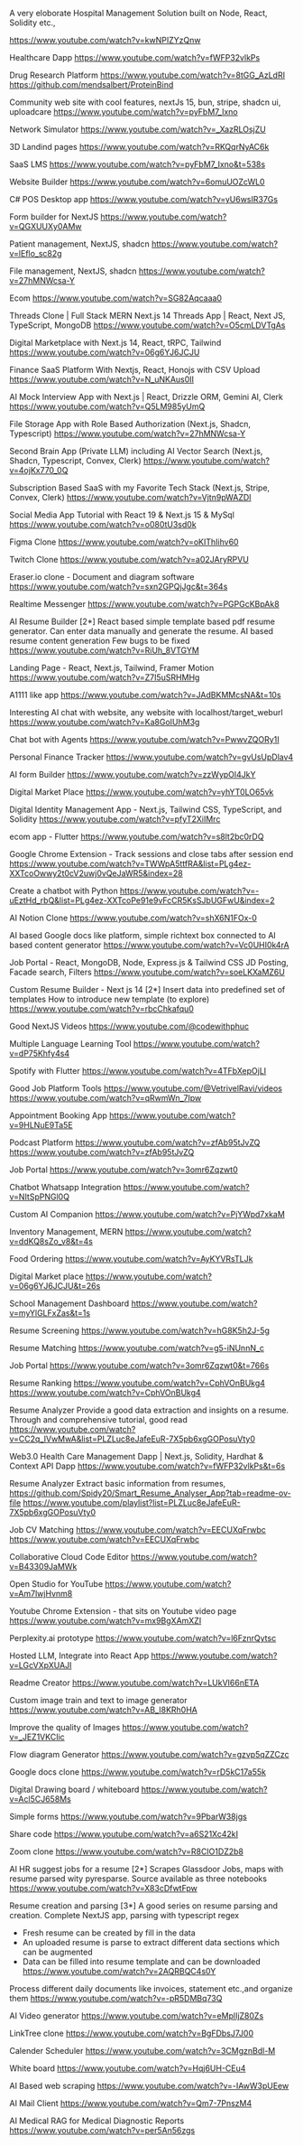 A very eloborate Hospital Management Solution built on Node, React, Solidity etc.,

https://www.youtube.com/watch?v=kwNPIZYzQnw


Healthcare Dapp
https://www.youtube.com/watch?v=fWFP32vlkPs


Drug Research Platform
https://www.youtube.com/watch?v=8tGG_AzLdRI
https://github.com/mendsalbert/ProteinBind


Community web site with cool features, nextJs 15, bun, stripe, shadcn ui, uploadcare
https://www.youtube.com/watch?v=pyFbM7_Ixno


Network Simulator
https://www.youtube.com/watch?v=_XazRLOsjZU


3D Landind pages
https://www.youtube.com/watch?v=RKQqrNyAC6k

SaaS LMS
https://www.youtube.com/watch?v=pyFbM7_Ixno&t=538s

Website Builder
https://www.youtube.com/watch?v=6omuUOZcWL0


C# POS Desktop app
https://www.youtube.com/watch?v=yU6wsIR37Gs


Form builder for NextJS
https://www.youtube.com/watch?v=QGXUUXy0AMw

Patient management, NextJS, shadcn
https://www.youtube.com/watch?v=lEflo_sc82g

File  management, NextJS, shadcn
https://www.youtube.com/watch?v=27hMNWcsa-Y

Ecom 
https://www.youtube.com/watch?v=SG82Aqcaaa0

Threads Clone | Full Stack MERN Next.js 14 Threads App | React, Next JS, TypeScript, MongoDB
https://www.youtube.com/watch?v=O5cmLDVTgAs

Digital Marketplace with Next.js 14, React, tRPC, Tailwind 
https://www.youtube.com/watch?v=06g6YJ6JCJU

Finance SaaS Platform With Nextjs, React, Honojs with CSV Upload
https://www.youtube.com/watch?v=N_uNKAus0II


AI Mock Interview App with Next.js | React, Drizzle ORM, Gemini AI, Clerk
https://www.youtube.com/watch?v=Q5LM985yUmQ

File Storage App with Role Based Authorization (Next.js, Shadcn, Typescript)
https://www.youtube.com/watch?v=27hMNWcsa-Y

Second Brain App (Private LLM) including AI Vector Search (Next.js, Shadcn, Typescript, Convex, Clerk)
https://www.youtube.com/watch?v=4ojKx770_0Q

Subscription Based SaaS with my Favorite Tech Stack (Next.js, Stripe, Convex, Clerk)
https://www.youtube.com/watch?v=Vjtn9pWAZDI

Social Media App Tutorial with React 19 & Next.js 15 & MySql
https://www.youtube.com/watch?v=o080tU3sd0k

Figma Clone
https://www.youtube.com/watch?v=oKIThIihv60

Twitch Clone
https://www.youtube.com/watch?v=a02JAryRPVU

Eraser.io clone - Document and diagram software
https://www.youtube.com/watch?v=sxn2GPQjJgc&t=364s

Realtime Messenger
https://www.youtube.com/watch?v=PGPGcKBpAk8

AI Resume Builder [2*]
React based simple template based pdf resume generator. Can enter data manually and generate the resume.
AI based resume content generation
Few bugs to be fixed
https://www.youtube.com/watch?v=RiUh_8VTGYM

Landing Page - React, Next.js, Tailwind, Framer Motion
https://www.youtube.com/watch?v=Z7I5uSRHMHg


A1111 like app
https://www.youtube.com/watch?v=JAdBKMMcsNA&t=10s


Interesting AI chat with website, any website with localhost/target_weburl
https://www.youtube.com/watch?v=Ka8GoIUhM3g

Chat bot with Agents
https://www.youtube.com/watch?v=PwwvZQORy1I

Personal Finance Tracker
https://www.youtube.com/watch?v=gvUsUpDlav4

AI form Builder
https://www.youtube.com/watch?v=zzWypOl4JkY

Digital Market Place 
https://www.youtube.com/watch?v=yhYT0LO65vk

Digital Identity Management App - Next.js, Tailwind CSS, TypeScript, and Solidity
https://www.youtube.com/watch?v=pfyT2XiIMrc

ecom app - Flutter
https://www.youtube.com/watch?v=s8lt2bc0rDQ

Google Chrome Extension - Track sessions and close tabs after session end
https://www.youtube.com/watch?v=TWWpA5ttfRA&list=PLg4ez-XXTcoOwwy2t0cV2uwj0vQeJaWR5&index=28


Create a chatbot with Python
https://www.youtube.com/watch?v=-uEztHd_rbQ&list=PLg4ez-XXTcoPe91e9vFcCR5KsSJbUGFwU&index=2

AI Notion Clone
https://www.youtube.com/watch?v=shX6N1FOx-0

AI based Google docs like platform, simple richtext box connected to AI based content generator
https://www.youtube.com/watch?v=Vc0UHI0k4rA

Job Portal - React, MongoDB, Node, Express.js & Tailwind CSS
JD Posting, Facade search, Filters
https://www.youtube.com/watch?v=soeLKXaMZ6U

Custom Resume Builder - Next js 14 [2*]
Insert data into predefined set of templates
How to introduce new template (to explore)
https://www.youtube.com/watch?v=rbcChkafqu0

Good NextJS Videos
https://www.youtube.com/@codewithphuc


Multiple Language Learning Tool
https://www.youtube.com/watch?v=dP75Khfy4s4


Spotify with Flutter
https://www.youtube.com/watch?v=4TFbXepOjLI

Good Job Platform Tools
https://www.youtube.com/@VetrivelRavi/videos
https://www.youtube.com/watch?v=qRwmWn_7Ipw


Appointment Booking App
https://www.youtube.com/watch?v=9HLNuE9Ta5E

Podcast Platform
https://www.youtube.com/watch?v=zfAb95tJvZQ
https://www.youtube.com/watch?v=zfAb95tJvZQ

Job Portal
https://www.youtube.com/watch?v=3omr6Zqzwt0

Chatbot Whatsapp Integration
https://www.youtube.com/watch?v=NItSpPNGl0Q

Custom AI Companion
https://www.youtube.com/watch?v=PjYWpd7xkaM

Inventory Management, MERN
https://www.youtube.com/watch?v=ddKQ8sZo_v8&t=4s

Food Ordering
https://www.youtube.com/watch?v=AyKYVRsTLJk

Digital Market place
https://www.youtube.com/watch?v=06g6YJ6JCJU&t=26s

School Management Dashboard
https://www.youtube.com/watch?v=myYlGLFxZas&t=1s

Resume Screening
https://www.youtube.com/watch?v=hG8K5h2J-5g

Resume Matching
https://www.youtube.com/watch?v=g5-iNUnnN_c

Job Portal
https://www.youtube.com/watch?v=3omr6Zqzwt0&t=766s

Resume Ranking
https://www.youtube.com/watch?v=CphVOnBUkg4
https://www.youtube.com/watch?v=CphVOnBUkg4

Resume Analyzer
Provide a good data extraction and insights on a resume. Through and comprehensive tutorial, good read
https://www.youtube.com/watch?v=CC2q_IVwMwA&list=PLZLuc8eJafeEuR-7X5pb6xgGOPosuVty0

Web3.0 Health Care Management Dapp | Next.js, Solidity, Hardhat & Context API Dapp
https://www.youtube.com/watch?v=fWFP32vlkPs&t=6s

Resume Analyzer
Extract basic information from resumes, 
https://github.com/Spidy20/Smart_Resume_Analyser_App?tab=readme-ov-file
https://www.youtube.com/playlist?list=PLZLuc8eJafeEuR-7X5pb6xgGOPosuVty0

Job CV Matching
https://www.youtube.com/watch?v=EECUXqFrwbc
https://www.youtube.com/watch?v=EECUXqFrwbc

Collaborative Cloud Code Editor
https://www.youtube.com/watch?v=B43309JaMWk

Open Studio for YouTube
https://www.youtube.com/watch?v=Am7lwjHvnm8

Youtube Chrome Extension - that sits on Youtube video page
https://www.youtube.com/watch?v=mx9BgXAmXZI

Perplexity.ai prototype
https://www.youtube.com/watch?v=l6FznrQytsc

Hosted LLM, Integrate into React App
https://www.youtube.com/watch?v=LGcVXpXUAJI

Readme Creator
https://www.youtube.com/watch?v=LUkVI66nETA

Custom image train and text to image generator
https://www.youtube.com/watch?v=AB_I8KRh0HA

Improve the quality of Images
https://www.youtube.com/watch?v=_JEZ1VKCIic

Flow diagram Generator
https://www.youtube.com/watch?v=gzvp5qZZCzc

Google docs clone
https://www.youtube.com/watch?v=rD5kC17a55k

Digital Drawing board / whiteboard
https://www.youtube.com/watch?v=Acl5CJ658Ms

Simple forms
https://www.youtube.com/watch?v=9PbarW38jgs

Share code
https://www.youtube.com/watch?v=a6S21Xc42kI

Zoom clone
https://www.youtube.com/watch?v=R8CIO1DZ2b8

AI HR suggest jobs for a resume [2*]
Scrapes Glassdoor Jobs, maps with resume parsed wity pyresparse. Source available as three notebooks
https://www.youtube.com/watch?v=X83cDfwtFpw

Resume creation and parsing [3*]
A good series on resume parsing and creation. Complete NextJS app, parsing with typescript regex
- Fresh resume can be created by fill in the data
- An uploaded resume is parse to extract different data sections which can be augmented
- Data can be filled into resume template and can be downloaded
https://www.youtube.com/watch?v=2AQRBQC4s0Y

Process different daily documents like invoices, statement etc.,and organize them
https://www.youtube.com/watch?v=-pR5DMBq73Q

AI Video generator
https://www.youtube.com/watch?v=eMplIjZ80Zs

LinkTree clone
https://www.youtube.com/watch?v=BgFDbsJ7J00

Calender Scheduler
https://www.youtube.com/watch?v=3CMgznBdl-M

White board
https://www.youtube.com/watch?v=Hqj6UH-CEu4

AI Based web scraping
https://www.youtube.com/watch?v=-IAwW3pUEew


AI Mail Client
https://www.youtube.com/watch?v=Qm7-7PnszM4

AI Medical RAG for Medical Diagnostic Reports
https://www.youtube.com/watch?v=per5An56zgs

